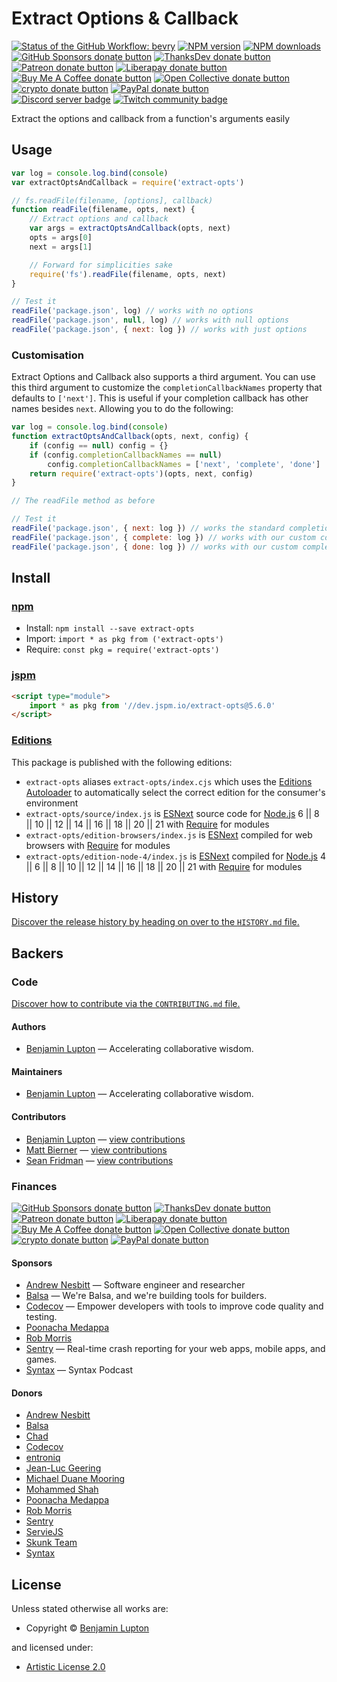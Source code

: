 <!-- TITLE/ -->

# Extract Options & Callback

<!-- /TITLE -->

<!-- BADGES/ -->

<span class="badge-githubworkflow"><a href="https://github.com/bevry/extract-opts/actions?query=workflow%3Abevry" title="View the status of this project's GitHub Workflow: bevry"><img src="https://github.com/bevry/extract-opts/workflows/bevry/badge.svg" alt="Status of the GitHub Workflow: bevry" /></a></span>
<span class="badge-npmversion"><a href="https://npmjs.org/package/extract-opts" title="View this project on NPM"><img src="https://img.shields.io/npm/v/extract-opts.svg" alt="NPM version" /></a></span>
<span class="badge-npmdownloads"><a href="https://npmjs.org/package/extract-opts" title="View this project on NPM"><img src="https://img.shields.io/npm/dm/extract-opts.svg" alt="NPM downloads" /></a></span>
<br class="badge-separator" />
<span class="badge-githubsponsors"><a href="https://github.com/sponsors/balupton" title="Donate to this project using GitHub Sponsors"><img src="https://img.shields.io/badge/github-donate-yellow.svg" alt="GitHub Sponsors donate button" /></a></span>
<span class="badge-thanksdev"><a href="https://thanks.dev/u/gh/bevry" title="Donate to this project using ThanksDev"><img src="https://img.shields.io/badge/thanksdev-donate-yellow.svg" alt="ThanksDev donate button" /></a></span>
<span class="badge-patreon"><a href="https://patreon.com/bevry" title="Donate to this project using Patreon"><img src="https://img.shields.io/badge/patreon-donate-yellow.svg" alt="Patreon donate button" /></a></span>
<span class="badge-liberapay"><a href="https://liberapay.com/bevry" title="Donate to this project using Liberapay"><img src="https://img.shields.io/badge/liberapay-donate-yellow.svg" alt="Liberapay donate button" /></a></span>
<span class="badge-buymeacoffee"><a href="https://buymeacoffee.com/balupton" title="Donate to this project using Buy Me A Coffee"><img src="https://img.shields.io/badge/buy%20me%20a%20coffee-donate-yellow.svg" alt="Buy Me A Coffee donate button" /></a></span>
<span class="badge-opencollective"><a href="https://opencollective.com/bevry" title="Donate to this project using Open Collective"><img src="https://img.shields.io/badge/open%20collective-donate-yellow.svg" alt="Open Collective donate button" /></a></span>
<span class="badge-crypto"><a href="https://bevry.me/crypto" title="Donate to this project using Cryptocurrency"><img src="https://img.shields.io/badge/crypto-donate-yellow.svg" alt="crypto donate button" /></a></span>
<span class="badge-paypal"><a href="https://bevry.me/paypal" title="Donate to this project using Paypal"><img src="https://img.shields.io/badge/paypal-donate-yellow.svg" alt="PayPal donate button" /></a></span>
<br class="badge-separator" />
<span class="badge-discord"><a href="https://discord.gg/nQuXddV7VP" title="Join this project's community on Discord"><img src="https://img.shields.io/discord/1147436445783560193?logo=discord&amp;label=discord" alt="Discord server badge" /></a></span>
<span class="badge-twitch"><a href="https://www.twitch.tv/balupton" title="Join this project's community on Twitch"><img src="https://img.shields.io/twitch/status/balupton?logo=twitch" alt="Twitch community badge" /></a></span>

<!-- /BADGES -->

<!-- DESCRIPTION/ -->

Extract the options and callback from a function's arguments easily

<!-- /DESCRIPTION -->


## Usage

```javascript
var log = console.log.bind(console)
var extractOptsAndCallback = require('extract-opts')

// fs.readFile(filename, [options], callback)
function readFile(filename, opts, next) {
    // Extract options and callback
    var args = extractOptsAndCallback(opts, next)
    opts = args[0]
    next = args[1]

    // Forward for simplicities sake
    require('fs').readFile(filename, opts, next)
}

// Test it
readFile('package.json', log) // works with no options
readFile('package.json', null, log) // works with null options
readFile('package.json', { next: log }) // works with just options
```

### Customisation

Extract Options and Callback also supports a third argument.
You can use this third argument to customize the `completionCallbackNames` property that defaults to `['next']`.
This is useful if your completion callback has other names besides `next`.
Allowing you to do the following:

```javascript
var log = console.log.bind(console)
function extractOptsAndCallback(opts, next, config) {
    if (config == null) config = {}
    if (config.completionCallbackNames == null)
        config.completionCallbackNames = ['next', 'complete', 'done']
    return require('extract-opts')(opts, next, config)
}

// The readFile method as before

// Test it
readFile('package.json', { next: log }) // works the standard completion callback name
readFile('package.json', { complete: log }) // works with our custom completion callback name
readFile('package.json', { done: log }) // works with our custom completion callback name
```

<!-- INSTALL/ -->

## Install

### [npm](https://npmjs.com "npm is a package manager for javascript")

-   Install: `npm install --save extract-opts`
-   Import: `import * as pkg from ('extract-opts')`
-   Require: `const pkg = require('extract-opts')`

### [jspm](https://jspm.io "Native ES Modules CDN")

``` html
<script type="module">
    import * as pkg from '//dev.jspm.io/extract-opts@5.6.0'
</script>
```
### [Editions](https://editions.bevry.me "Editions are the best way to produce and consume packages you care about.")

This package is published with the following editions:
-   `extract-opts` aliases `extract-opts/index.cjs` which uses the [Editions Autoloader](https://github.com/bevry/editions "You can use the Editions Autoloader to autoload the appropriate edition for your consumers environment") to automatically select the correct edition for the consumer's environment
-   `extract-opts/source/index.js` is [ESNext](https://en.wikipedia.org/wiki/ECMAScript#ES.Next "ECMAScript Next") source code for [Node.js](https://nodejs.org "Node.js is a JavaScript runtime built on Chrome's V8 JavaScript engine") 6 || 8 || 10 || 12 || 14 || 16 || 18 || 20 || 21 with [Require](https://nodejs.org/dist/latest-v5.x/docs/api/modules.html "Node/CJS Modules") for modules
-   `extract-opts/edition-browsers/index.js` is [ESNext](https://en.wikipedia.org/wiki/ECMAScript#ES.Next "ECMAScript Next") compiled for web browsers with [Require](https://nodejs.org/dist/latest-v5.x/docs/api/modules.html "Node/CJS Modules") for modules
-   `extract-opts/edition-node-4/index.js` is [ESNext](https://en.wikipedia.org/wiki/ECMAScript#ES.Next "ECMAScript Next") compiled for [Node.js](https://nodejs.org "Node.js is a JavaScript runtime built on Chrome's V8 JavaScript engine") 4 || 6 || 8 || 10 || 12 || 14 || 16 || 18 || 20 || 21 with [Require](https://nodejs.org/dist/latest-v5.x/docs/api/modules.html "Node/CJS Modules") for modules

<!-- /INSTALL -->

<!-- HISTORY/ -->

## History

[Discover the release history by heading on over to the `HISTORY.md` file.](https://github.com/bevry/extract-opts/blob/HEAD/HISTORY.md#files)

<!-- /HISTORY -->

<!-- BACKERS/ -->

## Backers

### Code

[Discover how to contribute via the `CONTRIBUTING.md` file.](https://github.com/bevry/extract-opts/blob/HEAD/CONTRIBUTING.md#files)

#### Authors

-   [Benjamin Lupton](https://balupton.com) — Accelerating collaborative wisdom.

#### Maintainers

-   [Benjamin Lupton](https://github.com/balupton) — Accelerating collaborative wisdom.

#### Contributors

-   [Benjamin Lupton](https://github.com/balupton) — [view contributions](https://github.com/bevry/extract-opts/commits?author=balupton "View the GitHub contributions of Benjamin Lupton on repository bevry/extract-opts")
-   [Matt Bierner](https://github.com/mjbvz) — [view contributions](https://github.com/bevry/extract-opts/commits?author=mjbvz "View the GitHub contributions of Matt Bierner on repository bevry/extract-opts")
-   [Sean Fridman](https://github.com/sfrdmn) — [view contributions](https://github.com/bevry/extract-opts/commits?author=sfrdmn "View the GitHub contributions of Sean Fridman on repository bevry/extract-opts")

### Finances

<span class="badge-githubsponsors"><a href="https://github.com/sponsors/balupton" title="Donate to this project using GitHub Sponsors"><img src="https://img.shields.io/badge/github-donate-yellow.svg" alt="GitHub Sponsors donate button" /></a></span>
<span class="badge-thanksdev"><a href="https://thanks.dev/u/gh/bevry" title="Donate to this project using ThanksDev"><img src="https://img.shields.io/badge/thanksdev-donate-yellow.svg" alt="ThanksDev donate button" /></a></span>
<span class="badge-patreon"><a href="https://patreon.com/bevry" title="Donate to this project using Patreon"><img src="https://img.shields.io/badge/patreon-donate-yellow.svg" alt="Patreon donate button" /></a></span>
<span class="badge-liberapay"><a href="https://liberapay.com/bevry" title="Donate to this project using Liberapay"><img src="https://img.shields.io/badge/liberapay-donate-yellow.svg" alt="Liberapay donate button" /></a></span>
<span class="badge-buymeacoffee"><a href="https://buymeacoffee.com/balupton" title="Donate to this project using Buy Me A Coffee"><img src="https://img.shields.io/badge/buy%20me%20a%20coffee-donate-yellow.svg" alt="Buy Me A Coffee donate button" /></a></span>
<span class="badge-opencollective"><a href="https://opencollective.com/bevry" title="Donate to this project using Open Collective"><img src="https://img.shields.io/badge/open%20collective-donate-yellow.svg" alt="Open Collective donate button" /></a></span>
<span class="badge-crypto"><a href="https://bevry.me/crypto" title="Donate to this project using Cryptocurrency"><img src="https://img.shields.io/badge/crypto-donate-yellow.svg" alt="crypto donate button" /></a></span>
<span class="badge-paypal"><a href="https://bevry.me/paypal" title="Donate to this project using Paypal"><img src="https://img.shields.io/badge/paypal-donate-yellow.svg" alt="PayPal donate button" /></a></span>

#### Sponsors

-   [Andrew Nesbitt](https://nesbitt.io) — Software engineer and researcher
-   [Balsa](https://balsa.com) — We're Balsa, and we're building tools for builders.
-   [Codecov](https://codecov.io/) — Empower developers with tools to improve code quality and testing.
-   [Poonacha Medappa](https://poonachamedappa.com)
-   [Rob Morris](https://github.com/Rob-Morris)
-   [Sentry](https://sentry.io) — Real-time crash reporting for your web apps, mobile apps, and games.
-   [Syntax](https://syntax.fm) — Syntax Podcast

#### Donors

-   [Andrew Nesbitt](https://nesbitt.io)
-   [Balsa](https://balsa.com)
-   [Chad](https://opencollective.com/chad8)
-   [Codecov](https://codecov.io/)
-   [entroniq](https://gitlab.com/entroniq)
-   [Jean-Luc Geering](https://github.com/jlgeering)
-   [Michael Duane Mooring](https://mdm.cc)
-   [Mohammed Shah](https://github.com/smashah)
-   [Poonacha Medappa](https://poonachamedappa.com)
-   [Rob Morris](https://github.com/Rob-Morris)
-   [Sentry](https://sentry.io)
-   [ServieJS](https://github.com/serviejs)
-   [Skunk Team](https://skunk.team)
-   [Syntax](https://syntax.fm)

<!-- /BACKERS -->

<!-- LICENSE/ -->

## License

Unless stated otherwise all works are:

-   Copyright &copy; [Benjamin Lupton](https://balupton.com)

and licensed under:

-   [Artistic License 2.0](http://spdx.org/licenses/Artistic-2.0.html)

<!-- /LICENSE -->
